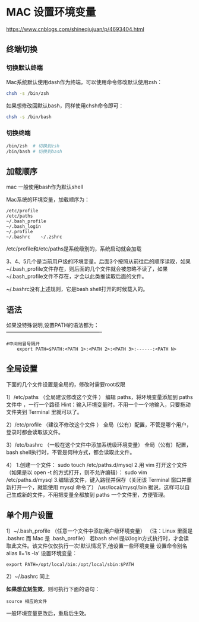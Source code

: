 # MAC 设置环境变量

https://www.cnblogs.com/shineqiujuan/p/4693404.html 

## 终端切换

### 切换默认终端

Mac系统默认使用dash作为终端，可以使用命令修改默认使用zsh：

```bash
chsh -s /bin/zsh
```

如果想修改回默认bash，同样使用chsh命令即可：

```bash
chsh -s /bin/bash
```

### 切换终端

```bash
/bin/zsh  # 切换到zsh
/bin/bash # 切换到bash
```



## 加载顺序

mac 一般使用bash作为默认shell

Mac系统的环境变量，加载顺序为：

```
/etc/profile 
/etc/paths 
~/.bash_profile 
~/.bash_login 
~/.profile 
~/.bashrc    ~/.zshrc
```

/etc/profile和/etc/paths是系统级别的，系统启动就会加载

3、4、5几个是当前用户级的环境变量。后面3个按照从前往后的顺序读取，如果~/.bash_profile文件存在，则后面的几个文件就会被忽略不读了，如果~/.bash_profile文件不存在，才会以此类推读取后面的文件。

~/.bashrc没有上述规则，它是bash shell打开的时候载入的。

## 语法

如果没特殊说明,设置PATH的语法都为：
——————————————————-

```ba'sh
#中间用冒号隔开
	export PATH=$PATH:<PATH 1>:<PATH 2>:<PATH 3>:------:<PATH N>
```

## 全局设置

下面的几个文件设置是全局的，修改时需要root权限

1）/etc/paths （全局建议修改这个文件 ）
编辑 paths，将环境变量添加到 paths文件中 ，一行一个路径
Hint：输入环境变量时，不用一个一个地输入，只要拖动文件夹到 Terminal 里就可以了。

2）/etc/profile （建议不修改这个文件 ）
全局（公有）配置，不管是哪个用户，登录时都会读取该文件。

3）/etc/bashrc （一般在这个文件中添加系统级环境变量）
全局（公有）配置，bash shell执行时，不管是何种方式，都会读取此文件。

4）
1.创建一个文件：
sudo touch /etc/paths.d/mysql
2.用 vim 打开这个文件（如果是以 open -t 的方式打开，则不允许编辑）：
sudo vim /etc/paths.d/mysql
3.编辑该文件，键入路径并保存（关闭该 Terminal 窗口并重新打开一个，就能使用 mysql 命令了）
/usr/local/mysql/bin
据说，这样可以自己生成新的文件，不用把变量全都放到 paths 一个文件里，方便管理。

## 单个用户设置

1）~/.bash_profile （任意一个文件中添加用户级环境变量）
（注：Linux 里面是 .bashrc 而 Mac 是 .bash_profile）
若bash shell是以login方式执行时，才会读取此文件。该文件仅仅执行一次!默认情况下,他设置一些环境变量
设置命令别名alias ll=’ls -la’
设置环境变量：

```
export PATH=/opt/local/bin:/opt/local/sbin:$PATH
```

2）~/.bashrc 同上

**如果想立刻生效**，则可执行下面的语句：

```
source 相应的文件
```


一般环境变量更改后，重启后生效。

